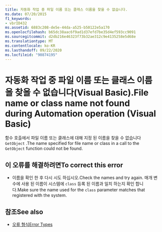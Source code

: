 ```yaml
---
title: 자동화 작업 중 파일 이름 또는 클래스 이름을 찾을 수 없습니다.
ms.date: 07/20/2015
f1_keywords:
- vbrID432
ms.assetid: 6883c208-de5e-44da-a525-b50122e5a170
ms.openlocfilehash: b65dc38aac6f9ad1d37efd7be35d4ef593cc9091
ms.sourcegitcommit: d2db216e46323f73b32ae312c9e4135258e5d68e
ms.translationtype: MT
ms.contentlocale: ko-KR
ms.lasthandoff: 09/22/2020
ms.locfileid: "90874195"
---
```

# <a name="file-name-or-class-name-not-found-during-automation-operation-visual-basic"></a><span data-ttu-id="cbc64-102">자동화 작업 중 파일 이름 또는 클래스 이름을 찾을 수 없습니다(Visual Basic).</span><span class="sxs-lookup"><span data-stu-id="cbc64-102">File name or class name not found during Automation operation (Visual Basic)</span></span>

<span data-ttu-id="cbc64-103">함수 호출에서 파일 이름 또는 클래스에 대해 지정 된 이름을 찾을 수 없습니다 `GetObject` .</span><span class="sxs-lookup"><span data-stu-id="cbc64-103">The name specified for file name or class in a call to the `GetObject` function could not be found.</span></span>  
  
## <a name="to-correct-this-error"></a><span data-ttu-id="cbc64-104">이 오류를 해결하려면</span><span class="sxs-lookup"><span data-stu-id="cbc64-104">To correct this error</span></span>  
  
- <span data-ttu-id="cbc64-105">이름을 확인 한 후 다시 시도 하십시오.</span><span class="sxs-lookup"><span data-stu-id="cbc64-105">Check the names and try again.</span></span> <span data-ttu-id="cbc64-106">매개 변수에 사용 된 이름이 시스템에 `class` 등록 된 이름과 일치 하는지 확인 합니다.</span><span class="sxs-lookup"><span data-stu-id="cbc64-106">Make sure the name used for the `class` parameter matches that registered with the system.</span></span>  
  
## <a name="see-also"></a><span data-ttu-id="cbc64-107">참조</span><span class="sxs-lookup"><span data-stu-id="cbc64-107">See also</span></span>

- [<span data-ttu-id="cbc64-108">오류 형식</span><span class="sxs-lookup"><span data-stu-id="cbc64-108">Error Types</span></span>](../../programming-guide/language-features/error-types.md)
